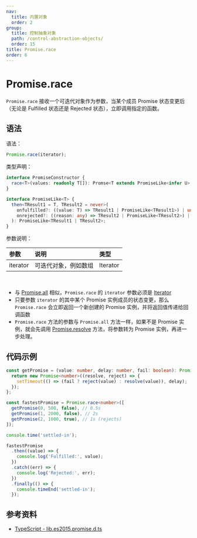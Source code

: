 ```yaml
---
nav:
  title: 内置对象
  order: 2
group:
  title: 控制抽象对象
  path: /control-abstraction-objects/
  order: 15
title: Promise.race
order: 6
---
```


# Promise.race

`Promise.race` 接收一个可迭代对象作为参数，当某个成员 Promise 状态变更后（无论是 Fulfilled 状态还是 Rejected 状态），立即调用指定的函数。

## 语法

语法：

```js
Promise.race(iterator);
```

类型声明：

```ts
interface PromiseConstructor {
  race<T>(values: readonly T[]): Promse<T extends PromiseLike<infer U> ? U : T>;
}

interface PromiseLike<T> {
  then<TResult1 = T, TResult2 = never>(
    onfulfilled?: ((value: T) => TResult1 | PromiseLike<TResult1>) | undefined | null,
    onrejected?: ((reason: any) => TResult2 | PromiseLike<TResult2>) | undefined | null
  ): PromiseLike<TResult1 | TResult2>;
}
```

参数说明：

| 参数     | 说明                 | 类型     |
| :------- | :------------------- | :------- |
| iterator | 可迭代对象，例如数组 | Iterator |

<br />

- 与 [Promise.all](./all) 相似，`Promise.race` 的 `iterator` 参数必须是 [Iterator](../../iterator-objects/iterator)
- 只要参数 `iterator` 的其中某个 Promise 实例成员的状态变更，那么 `Promise.race` 会立即返回一个新创建的 Promise 实例，并将返回值传递给回调函数
- `Promise.race` 方法的参数与 `Promise.all` 方法一样，如果不是 Promise 实例，就会先调用 [Promise.resolve](./resolve) 方法，将参数转为 Promise 实例，再进一步处理。

## 代码示例

```ts
const getPromise = (value: number, delay: number, fail: boolean): Promise<number> => {
  return new Promise<number>((resolve, reject) => {
    setTimeout(() => (fail ? reject(value) : resolve(value)), delay);
  });
};

const fastestPromise = Promise.race<number>([
  getPromise(0, 500, false), // 0.5s
  getPromise(1, 2000, false), // 2s
  getPromise(2, 1000, true), // 1s (rejects)
]);

console.time('settled-in');

fastestPromise
  .then((value) => {
    console.log('Fulfilled:', value);
  })
  .catch((err) => {
    console.log('Rejected:', err);
  })
  .finally(() => {
    console.timeEnd('settled-in');
  });
```

## 参考资料

- [TypeScript - lib.es2015.promise.d.ts](https://github.com/microsoft/TypeScript/blob/main/lib/lib.es2015.promise.d.ts)
